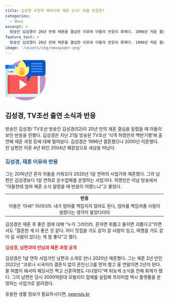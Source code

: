 ```yaml
---
title: 김성경 수천억 재력가와 재혼 소식! 아들 반응은?
categories:
  - News
excerpt: >
  방송인 김성경이 20년 만에 재혼을 결심한 이유와 아들의 반응이 화제다. 1996년 처음 결혼했지만 2000년 이혼 후 20년간 혼자 아들을 키우다 2020년에 1살 연하의 사업가와 재혼했다. 아들은 재혼 소식을 듣고 아싸!라며 엄마를 책임질 사람이 생겼다는 생각을 털어놨다. 김성경은 혼자보다는 더 행복하고, 남편과의 공동생활을 소개하며 결혼 생활을 즐기고 있는 모습을 보였다. 또한, 남편이 스크린에서 본 적이 없어 결혼을 선택할 수 있었고, TV를 안 보는 것을 덧붙였다. 뒤늦게 공개한 혼인신고처리와 신혼여행 소식으로 화제를 모았다.
feature_text: >
  방송인 김성경이 20년 만에 재혼을 결심한 이유와 아들의 반응이 화제다. 1996년 처음 결혼했지만 2000년 이혼 후 20년간 혼자 아들을 키우다 2020년에 1살 연하의 사업가와 재혼했다. 아들은 재혼 소식을 듣고 아싸!라며 엄마를 책임질 사람이 생겼다는 생각을 털어놨다. 김성경은 혼자보다는 더 행복하고, 남편과의 공동생활을 소개하며 결혼 생활을 즐기고 있는 모습을 보였다. 또한, 남편이 스크린에서 본 적이 없어 결혼을 선택할 수 있었고, TV를 안 보는 것을 덧붙였다. 뒤늦게 공개한 혼인신고처리와 신혼여행 소식으로 화제를 모았다.
image: '/assets/img/newspaper.png'
---
```


<p><img src="/assets/img/news.png" alt="rentncar 속보" /></p>

<h2 data-ke-size="size26">김성경, TV조선 출연 소식과 반응</h2>

<p data-ke-size="size16">방송인 김성경/ TV조선 방송인 김성경(52)이 20년 만의 재혼 결심을 알렸을 때 아들이 보인 반응을 전했다. 김성경은 지난 21일 방송된 TV조선 ‘식객 허영만의 백반기행’에 출연해 재혼 과정 등에 대해 털어놨다. 김성경은 1996년 결혼했으나 2000년 이혼했다. 전 남편은 이혼 4년 뒤인 2004년 췌장암으로 세상을 떠났다.</p>

<h3><b><span style="color: #1a5490;">김성경, 재혼 이유와 반응</span></b></h3>

<p data-ke-size="size16">그는 20여년간 혼자 아들을 키워오다 2020년 1살 연하의 사업가와 재혼했다. 그의 남편은 김성경보다 1살 연하로 운수업체를 운영하는 사업가다. 허영만은 이날 방송에서 “아들한테 엄마 재혼 소식 알렸을 때 반응이 어땠느냐”고 물었다.</p>

<table>
  <tr>
    <td style="text-align: center; height: 17px;"><b>반응</b></td>
  </tr>
  <tr>
    <td style="text-align: center; height: 17px;">아들은 ‘아싸!’ 이러더라. 내가 엄마를 책임지지 않아도 된다, 엄마를 책임져줄 사람이 생겼다는 생각이 들었다더라</td>
  </tr>
</table>

<p data-ke-size="size16">김성경은 재혼 후 좋은 점에 대해 “누가 그러더라. 혼자면 외롭고 둘이면 괴롭다고”라면서도 “결혼한 게 더 좋은 것 같다. 어디 맛집을 가도 같이 갈 사람이 있고, 여행을 가도 같이 갈 사람이 있다는 게 참 좋다”고 했다.</p>

<p data-ke-size="size16"><b><span style="color: #ee2323;">김성경, 남편과의 만남과 재혼 과정 공개</span></b></p>

<p data-ke-size="size16">김성경은 1살 연하 사업가인 남편과 소개로 만나 2020년 재혼했다. 그는 재혼 2년 만인 2022년 “코로나 시국이라 결혼식 없이 혼인신고를 먼저 했고 올 연말이면 2년이 된다. 올 여름이 돼서야 웨딩사진 찍고 신혼여행도 다녀왔다”며 뒤늦게 소식을 전해 화제가 됐다. 그의 남편은 당시 3000억원대 모빌리티 업체를 설립해 프리미엄 택시 플랫폼을 운영하는 사업가로 알려졌다.</p>
유용한 생활 정보가 필요하시다면, <a href="https://opensis.kr" rel="dofollow">opensis.kr</a>


